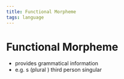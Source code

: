 ```yaml
---
title: Functional Morpheme
tags: language
---
```


# Functional Morpheme
- provides grammatical information
- e.g. s (plural ) third person singular




























































